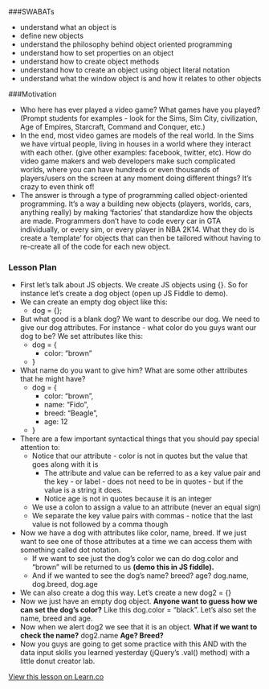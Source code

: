 ###SWABATs
+ understand what an object is
+ define new objects
+ understand the philosophy behind object oriented programming
+ understand how to set properties on an object
+ understand how to create object methods
+ understand how to create an object using object literal notation
+ understand what the window object is and how it relates to other objects

###Motivation 
+ Who here has ever played a video game? What games have you played? (Prompt students for examples - look for the Sims, Sim City, civilization, Age of Empires, Starcraft, Command and Conquer, etc.)
+ In the end, most video games are models of the real world. In the Sims we have virtual people, living in houses in a world where they interact with each other. (give other examples: facebook, twitter, etc). How do video game makers and web developers make such complicated worlds, where you can have hundreds or even thousands of players/users on the screen at any moment doing different things? It’s crazy to even think of!
+ The answer is through a type of programming called object-oriented programming. It’s a way a building new objects (players, worlds, cars, anything really) by making ‘factories’ that standardize how the objects are made. Programmers don’t have to code every car in GTA individually, or every sim, or every player in NBA 2K14. What they do is create a ‘template’ for objects that can then be tailored without having to re-create all of the code for each new object.

### Lesson Plan
+ First let’s talk about JS objects. We create JS objects using {}. So for instance let’s create a dog object (open up JS Fiddle to demo).
+ We can create an empty dog object like this:
	+ dog = {};
+ But what good is a blank dog? We want to describe our dog. We need to give our dog attributes. For instance - what color do you guys want our dog to be? We set attributes like this:
	+ dog = {
		+ color: “brown”
	+ } 
+ What name do you want to give him? What are some other attributes that he might have?
	+ dog = {
		+ color: “brown”,
		+ name: “Fido”,
		+ breed: “Beagle”,
		+ age: 12
	+ }
+ There are a few important syntactical things that you should pay special attention to:
	+ Notice that our attribute - color is not in quotes but the value that goes along with it is
		+ The attribute and value can be referred to as a key value pair and the key - or label - does not need to be in quotes - but if the value is a string it does.
		+ Notice age is not in quotes because it is an integer
	+ We use a colon to assign a value to an attribute (never an equal sign)
	+ We separate the key value pairs with commas - notice that the last value is not followed by a comma though
+ Now we have a dog with attributes like color, name, breed. If we just want to see one of those attributes at a time we can access them with something called dot notation. 
	+ If we want to see just the dog’s color we can do dog.color and “brown” will be returned to us <b>(demo this in JS fiddle). </b>
	+ And if we wanted to see the dog’s name? breed? age? dog.name, dog.breed, dog.age
+ We can also create a dog this way. Let’s create a new dog2 = {}
+ Now we just have an empty dog object. <b>Anyone want to guess how we can set the dog’s color?</b> Like this dog.color = “black”. Let’s also set the name, breed and age.
+ Now when we alert dog2 we see that it is an object. <b>What if we want to check the name?</b> dog2.name <b>Age? Breed?</b>
+ Now you guys are going to get some practice with this AND with the data input skills you learned yesterday (jQuery’s .val() method) with a little donut creator lab.


<a href='https://learn.co/lessons/hs-advanced-web-design-teachers-guide-js-object' data-visibility='hidden'>View this lesson on Learn.co</a>
